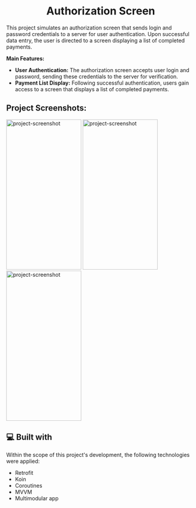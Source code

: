 <h1 align="center" id="title">Authorization Screen</h1>

<p id="description">
    This project simulates an authorization screen that sends login and password credentials to a server for user authentication. Upon successful data entry, the user is directed to a screen displaying a list of completed payments.
</p>

<p id="main-features">
    <b>Main Features:</b>
    <ul>
        <li><b>User Authentication:</b> The authorization screen accepts user login and password, sending these credentials to the server for verification.</li>
        <li><b>Payment List Display:</b> Following successful authentication, users gain access to a screen that displays a list of completed payments.</li>
    </ul>
</p>

<h2>Project Screenshots:</h2>

<img src="https://gdurl.com/rzBe" alt="project-screenshot" width="200" height="400/">    <img src="https://gdurl.com/MNzv" alt="project-screenshot" width="200" height="400/">    <img src="https://gdurl.com/VD6x" alt="project-screenshot" width="200" height="400/">

<h2>💻 Built with</h2>

Within the scope of this project's development, the following technologies were applied:

*   Retrofit
*   Koin
*   Coroutines
*   MVVM
*   Multimodular app
